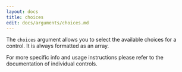 ```yaml
---
layout: docs
title: choices
edit: docs/arguments/choices.md
---
```



The `choices` argument allows you to select the available choices for a control.
It is always formatted as an array.

For more specific info and usage instructions please refer to the documentation of individual controls.
